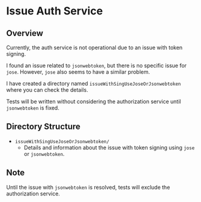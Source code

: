 # Issue Auth Service

## Overview

Currently, the auth service is not operational due to an issue with token signing.

I found an issue related to `jsonwebtoken`, but there is no specific issue for `jose`. However, `jose` also seems to have a similar problem.

I have created a directory named `issueWithSingUseJoseOrJsonwebtoken` where you can check the details.

Tests will be written without considering the authorization service until `jsonwebtoken` is fixed.

## Directory Structure

- `issueWithSingUseJoseOrJsonwebtoken/`
    - Details and information about the issue with token signing using `jose` or `jsonwebtoken`.

## Note

Until the issue with `jsonwebtoken` is resolved, tests will exclude the authorization service.
